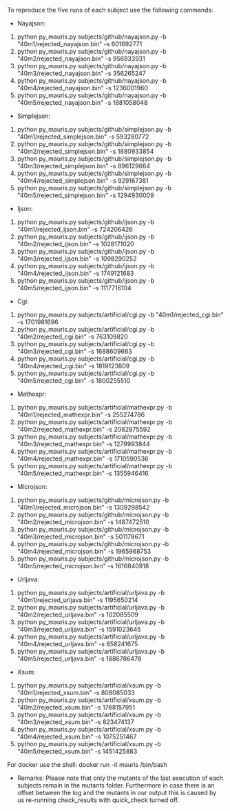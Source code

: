 To reproduce the five runs of each subject use the following commands:

- Nayajson:
1. python py_mauris.py subjects/github/nayajson.py -b "40m1/rejected_nayajson.bin" -s 601692771
2. python py_mauris.py subjects/github/nayajson.py -b "40m2/rejected_nayajson.bin" -s 956933931
3. python py_mauris.py subjects/github/nayajson.py -b "40m3/rejected_nayajson.bin" -s 356265247
4. python py_mauris.py subjects/github/nayajson.py -b "40m4/rejected_nayajson.bin" -s 1236001960
5. python py_mauris.py subjects/github/nayajson.py -b "40m5/rejected_nayajson.bin" -s 1681058048

- Simplejson:
1. python py_mauris.py subjects/github/simplejson.py -b "40m1/rejected_simplejson.bin" -s 593280772
2. python py_mauris.py subjects/github/simplejson.py -b "40m2/rejected_simplejson.bin" -s 1880933854
3. python py_mauris.py subjects/github/simplejson.py -b "40m3/rejected_simplejson.bin" -s 896129664
4. python py_mauris.py subjects/github/simplejson.py -b "40m4/rejected_simplejson.bin" -s 929167381
5. python py_mauris.py subjects/github/simplejson.py -b "40m5/rejected_simplejson.bin" -s 1294930009

- Ijson:
1. python py_mauris.py subjects/github/ijson.py -b "40m1/rejected_ijson.bin" -s 724206426
2. python py_mauris.py subjects/github/ijson.py -b "40m2/rejected_ijson.bin" -s 1028171020
3. python py_mauris.py subjects/github/ijson.py -b "40m3/rejected_ijson.bin" -s 1098290252
4. python py_mauris.py subjects/github/ijson.py -b "40m4/rejected_ijson.bin" -s 1749121683
5. python py_mauris.py subjects/github/ijson.py -b "40m5/rejected_ijson.bin" -s 1117716104

- Cgi:
1. python py_mauris.py subjects/artificial/cgi.py -b "40m1/rejected_cgi.bin" -s 1701981696
2. python py_mauris.py subjects/artificial/cgi.py -b "40m2/rejected_cgi.bin" -s 763109820
3. python py_mauris.py subjects/artificial/cgi.py -b "40m3/rejected_cgi.bin" -s 1688609663
4. python py_mauris.py subjects/artificial/cgi.py -b "40m4/rejected_cgi.bin" -s 1819123809
5. python py_mauris.py subjects/artificial/cgi.py -b "40m5/rejected_cgi.bin" -s 1800255510

- Mathexpr:
1. python py_mauris.py subjects/artificial/mathexpr.py -b "40m1/rejected_mathexpr.bin" -s 255274786
2. python py_mauris.py subjects/artificial/mathexpr.py -b "40m2/rejected_mathexpr.bin" -s 2082875592
3. python py_mauris.py subjects/artificial/mathexpr.py -b "40m3/rejected_mathexpr.bin" -s 1279993844
4. python py_mauris.py subjects/artificial/mathexpr.py -b "40m4/rejected_mathexpr.bin" -s 1710590536
5. python py_mauris.py subjects/artificial/mathexpr.py -b "40m5/rejected_mathexpr.bin" -s 1355946416

- Microjson:
1. python py_mauris.py subjects/github/microjson.py -b "40m1/rejected_microjson.bin" -s 1309298542
2. python py_mauris.py subjects/github/microjson.py -b "40m2/rejected_microjson.bin" -s 1487472510
3. python py_mauris.py subjects/github/microjson.py -b "40m3/rejected_microjson.bin" -s 501178671
4. python py_mauris.py subjects/github/microjson.py -b "40m4/rejected_microjson.bin" -s 1965968753
5. python py_mauris.py subjects/github/microjson.py -b "40m5/rejected_microjson.bin" -s 1616840918

- Urljava:
1. python py_mauris.py subjects/artificial/urljava.py -b "40m1/rejected_urljava.bin" -s 1195650214
2. python py_mauris.py subjects/artificial/urljava.py -b "40m2/rejected_urljava.bin" -s 102085509
3. python py_mauris.py subjects/artificial/urljava.py -b "40m3/rejected_urljava.bin" -s 1591023645
4. python py_mauris.py subjects/artificial/urljava.py -b "40m4/rejected_urljava.bin" -s 858241675
5. python py_mauris.py subjects/artificial/urljava.py -b "40m5/rejected_urljava.bin" -s 1886786478

- Xsum:
1. python py_mauris.py subjects/artificial/xsum.py -b "40m1/rejected_xsum.bin" -s 808085033
2. python py_mauris.py subjects/artificial/xsum.py -b "40m2/rejected_xsum.bin" -s 1768157951
3. python py_mauris.py subjects/artificial/xsum.py -b "40m3/rejected_xsum.bin" -s 823474137
4. python py_mauris.py subjects/artificial/xsum.py -b "40m4/rejected_xsum.bin" -s 1075251467
5. python py_mauris.py subjects/artificial/xsum.py -b "40m5/rejected_xsum.bin" -s 1451425883

For docker use the shell: docker run -it mauris /bin/bash

- Remarks:
Please note that only the mutants of the last execution of each subjects remain in the mutants folder.
Furthermore in case there is an offset between the log and the mutants in our output this is caused by us re-running check_results with quick_check turned off.
